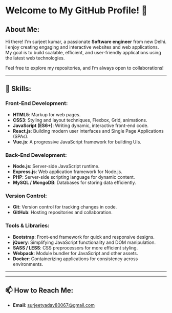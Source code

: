 # Welcome to My GitHub Profile! 👋

## About Me:
Hi there! I'm surjeet kumar, a passionate **Software engineer** from new Delhi. I enjoy creating engaging and interactive websites and web applications. My goal is to build scalable, efficient, and user-friendly applications using the latest web technologies.

Feel free to explore my repositories, and I’m always open to collaborations!

---

## 🚀 Skills:

### Front-End Development:
- **HTML5**: Markup for web pages.
- **CSS3**: Styling and layout techniques, Flexbox, Grid, animations.
- **JavaScript (ES6+)**: Writing dynamic, interactive front-end code.
- **React.js**: Building modern user interfaces and Single Page Applications (SPAs).
- **Vue.js**: A progressive JavaScript framework for building UIs.

### Back-End Development:
- **Node.js**: Server-side JavaScript runtime.
- **Express.js**: Web application framework for Node.js.
- **PHP**: Server-side scripting language for dynamic content.
- **MySQL / MongoDB**: Databases for storing data efficiently.

### Version Control:
- **Git**: Version control for tracking changes in code.
- **GitHub**: Hosting repositories and collaboration.

### Tools & Libraries:
- **Bootstrap**: Front-end framework for quick and responsive designs.
- **jQuery**: Simplifying JavaScript functionality and DOM manipulation.
- **SASS / LESS**: CSS preprocessors for more efficient styling.
- **Webpack**: Module bundler for JavaScript and other assets.
- **Docker**: Containerizing applications for consistency across environments.

---


---

## 📫 How to Reach Me:

- **Email**: [surjeetyadav80067@gmail.com](mailto:surjeetyadav80067@gmail.com)
